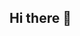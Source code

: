 ## Hi there 👋

<!--
**UTKARSH-RAJ-1/UTKARSH-RAJ-1** is a ✨ _special_ ✨ repository because its `README.md` (this file) appears on your GitHub profile.

[UTKARSH-RAJ-1's Stats](https://github-readme-stats.vercel.app/api?username=UTKARSH-RAJ-1&theme=vue-dark&show_icons=true&hide_border=true&count_private=true)
